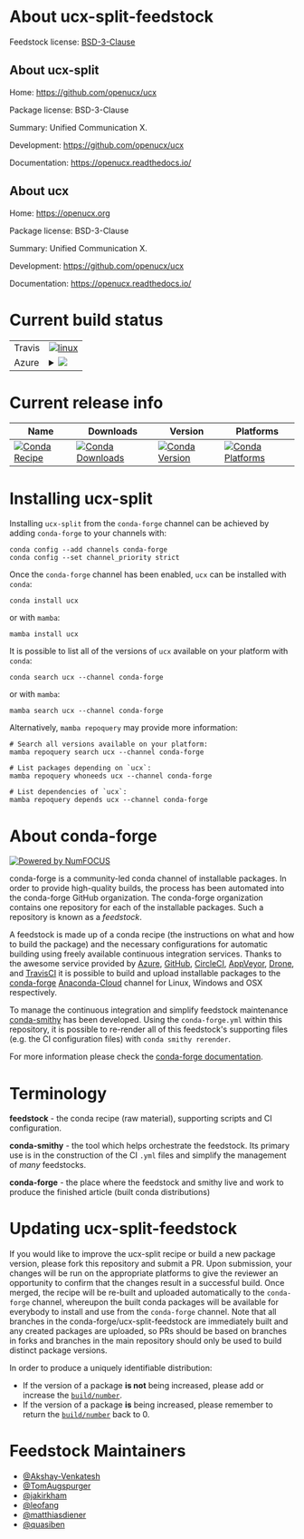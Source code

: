 About ucx-split-feedstock
=========================

Feedstock license: [BSD-3-Clause](https://github.com/conda-forge/ucx-split-feedstock/blob/main/LICENSE.txt)


About ucx-split
---------------

Home: https://github.com/openucx/ucx

Package license: BSD-3-Clause

Summary: Unified Communication X.

Development: https://github.com/openucx/ucx

Documentation: https://openucx.readthedocs.io/

About ucx
---------

Home: https://openucx.org

Package license: BSD-3-Clause

Summary: Unified Communication X.

Development: https://github.com/openucx/ucx

Documentation: https://openucx.readthedocs.io/

Current build status
====================


<table><tr>
    <td>Travis</td>
    <td>
      <a href="https://app.travis-ci.com/conda-forge/ucx-split-feedstock">
        <img alt="linux" src="https://img.shields.io/travis/com/conda-forge/ucx-split-feedstock/main.svg?label=Linux">
      </a>
    </td>
  </tr>
    
  <tr>
    <td>Azure</td>
    <td>
      <details>
        <summary>
          <a href="https://dev.azure.com/conda-forge/feedstock-builds/_build/latest?definitionId=7481&branchName=main">
            <img src="https://dev.azure.com/conda-forge/feedstock-builds/_apis/build/status/ucx-split-feedstock?branchName=main">
          </a>
        </summary>
        <table>
          <thead><tr><th>Variant</th><th>Status</th></tr></thead>
          <tbody><tr>
              <td>linux_64_c_compiler_version11cdt_namecos7cuda_compilernvcccuda_compiler_version11.8cxx_compiler_version11</td>
              <td>
                <a href="https://dev.azure.com/conda-forge/feedstock-builds/_build/latest?definitionId=7481&branchName=main">
                  <img src="https://dev.azure.com/conda-forge/feedstock-builds/_apis/build/status/ucx-split-feedstock?branchName=main&jobName=linux&configuration=linux%20linux_64_c_compiler_version11cdt_namecos7cuda_compilernvcccuda_compiler_version11.8cxx_compiler_version11" alt="variant">
                </a>
              </td>
            </tr><tr>
              <td>linux_64_c_compiler_version12cdt_namecos7cuda_compilercuda-nvcccuda_compiler_version12.0cxx_compiler_version12</td>
              <td>
                <a href="https://dev.azure.com/conda-forge/feedstock-builds/_build/latest?definitionId=7481&branchName=main">
                  <img src="https://dev.azure.com/conda-forge/feedstock-builds/_apis/build/status/ucx-split-feedstock?branchName=main&jobName=linux&configuration=linux%20linux_64_c_compiler_version12cdt_namecos7cuda_compilercuda-nvcccuda_compiler_version12.0cxx_compiler_version12" alt="variant">
                </a>
              </td>
            </tr><tr>
              <td>linux_aarch64_c_compiler_version11cuda_compilernvcccuda_compiler_version11.8cxx_compiler_version11</td>
              <td>
                <a href="https://dev.azure.com/conda-forge/feedstock-builds/_build/latest?definitionId=7481&branchName=main">
                  <img src="https://dev.azure.com/conda-forge/feedstock-builds/_apis/build/status/ucx-split-feedstock?branchName=main&jobName=linux&configuration=linux%20linux_aarch64_c_compiler_version11cuda_compilernvcccuda_compiler_version11.8cxx_compiler_version11" alt="variant">
                </a>
              </td>
            </tr><tr>
              <td>linux_aarch64_c_compiler_version12cuda_compilercuda-nvcccuda_compiler_version12.0cxx_compiler_version12</td>
              <td>
                <a href="https://dev.azure.com/conda-forge/feedstock-builds/_build/latest?definitionId=7481&branchName=main">
                  <img src="https://dev.azure.com/conda-forge/feedstock-builds/_apis/build/status/ucx-split-feedstock?branchName=main&jobName=linux&configuration=linux%20linux_aarch64_c_compiler_version12cuda_compilercuda-nvcccuda_compiler_version12.0cxx_compiler_version12" alt="variant">
                </a>
              </td>
            </tr><tr>
              <td>linux_ppc64le_c_compiler_version11cuda_compilernvcccuda_compiler_version11.8cxx_compiler_version11</td>
              <td>
                <a href="https://dev.azure.com/conda-forge/feedstock-builds/_build/latest?definitionId=7481&branchName=main">
                  <img src="https://dev.azure.com/conda-forge/feedstock-builds/_apis/build/status/ucx-split-feedstock?branchName=main&jobName=linux&configuration=linux%20linux_ppc64le_c_compiler_version11cuda_compilernvcccuda_compiler_version11.8cxx_compiler_version11" alt="variant">
                </a>
              </td>
            </tr><tr>
              <td>linux_ppc64le_c_compiler_version12cuda_compilercuda-nvcccuda_compiler_version12.0cxx_compiler_version12</td>
              <td>
                <a href="https://dev.azure.com/conda-forge/feedstock-builds/_build/latest?definitionId=7481&branchName=main">
                  <img src="https://dev.azure.com/conda-forge/feedstock-builds/_apis/build/status/ucx-split-feedstock?branchName=main&jobName=linux&configuration=linux%20linux_ppc64le_c_compiler_version12cuda_compilercuda-nvcccuda_compiler_version12.0cxx_compiler_version12" alt="variant">
                </a>
              </td>
            </tr>
          </tbody>
        </table>
      </details>
    </td>
  </tr>
</table>

Current release info
====================

| Name | Downloads | Version | Platforms |
| --- | --- | --- | --- |
| [![Conda Recipe](https://img.shields.io/badge/recipe-ucx-green.svg)](https://anaconda.org/conda-forge/ucx) | [![Conda Downloads](https://img.shields.io/conda/dn/conda-forge/ucx.svg)](https://anaconda.org/conda-forge/ucx) | [![Conda Version](https://img.shields.io/conda/vn/conda-forge/ucx.svg)](https://anaconda.org/conda-forge/ucx) | [![Conda Platforms](https://img.shields.io/conda/pn/conda-forge/ucx.svg)](https://anaconda.org/conda-forge/ucx) |

Installing ucx-split
====================

Installing `ucx-split` from the `conda-forge` channel can be achieved by adding `conda-forge` to your channels with:

```
conda config --add channels conda-forge
conda config --set channel_priority strict
```

Once the `conda-forge` channel has been enabled, `ucx` can be installed with `conda`:

```
conda install ucx
```

or with `mamba`:

```
mamba install ucx
```

It is possible to list all of the versions of `ucx` available on your platform with `conda`:

```
conda search ucx --channel conda-forge
```

or with `mamba`:

```
mamba search ucx --channel conda-forge
```

Alternatively, `mamba repoquery` may provide more information:

```
# Search all versions available on your platform:
mamba repoquery search ucx --channel conda-forge

# List packages depending on `ucx`:
mamba repoquery whoneeds ucx --channel conda-forge

# List dependencies of `ucx`:
mamba repoquery depends ucx --channel conda-forge
```


About conda-forge
=================

[![Powered by
NumFOCUS](https://img.shields.io/badge/powered%20by-NumFOCUS-orange.svg?style=flat&colorA=E1523D&colorB=007D8A)](https://numfocus.org)

conda-forge is a community-led conda channel of installable packages.
In order to provide high-quality builds, the process has been automated into the
conda-forge GitHub organization. The conda-forge organization contains one repository
for each of the installable packages. Such a repository is known as a *feedstock*.

A feedstock is made up of a conda recipe (the instructions on what and how to build
the package) and the necessary configurations for automatic building using freely
available continuous integration services. Thanks to the awesome service provided by
[Azure](https://azure.microsoft.com/en-us/services/devops/), [GitHub](https://github.com/),
[CircleCI](https://circleci.com/), [AppVeyor](https://www.appveyor.com/),
[Drone](https://cloud.drone.io/welcome), and [TravisCI](https://travis-ci.com/)
it is possible to build and upload installable packages to the
[conda-forge](https://anaconda.org/conda-forge) [Anaconda-Cloud](https://anaconda.org/)
channel for Linux, Windows and OSX respectively.

To manage the continuous integration and simplify feedstock maintenance
[conda-smithy](https://github.com/conda-forge/conda-smithy) has been developed.
Using the ``conda-forge.yml`` within this repository, it is possible to re-render all of
this feedstock's supporting files (e.g. the CI configuration files) with ``conda smithy rerender``.

For more information please check the [conda-forge documentation](https://conda-forge.org/docs/).

Terminology
===========

**feedstock** - the conda recipe (raw material), supporting scripts and CI configuration.

**conda-smithy** - the tool which helps orchestrate the feedstock.
                   Its primary use is in the construction of the CI ``.yml`` files
                   and simplify the management of *many* feedstocks.

**conda-forge** - the place where the feedstock and smithy live and work to
                  produce the finished article (built conda distributions)


Updating ucx-split-feedstock
============================

If you would like to improve the ucx-split recipe or build a new
package version, please fork this repository and submit a PR. Upon submission,
your changes will be run on the appropriate platforms to give the reviewer an
opportunity to confirm that the changes result in a successful build. Once
merged, the recipe will be re-built and uploaded automatically to the
`conda-forge` channel, whereupon the built conda packages will be available for
everybody to install and use from the `conda-forge` channel.
Note that all branches in the conda-forge/ucx-split-feedstock are
immediately built and any created packages are uploaded, so PRs should be based
on branches in forks and branches in the main repository should only be used to
build distinct package versions.

In order to produce a uniquely identifiable distribution:
 * If the version of a package **is not** being increased, please add or increase
   the [``build/number``](https://docs.conda.io/projects/conda-build/en/latest/resources/define-metadata.html#build-number-and-string).
 * If the version of a package **is** being increased, please remember to return
   the [``build/number``](https://docs.conda.io/projects/conda-build/en/latest/resources/define-metadata.html#build-number-and-string)
   back to 0.

Feedstock Maintainers
=====================

* [@Akshay-Venkatesh](https://github.com/Akshay-Venkatesh/)
* [@TomAugspurger](https://github.com/TomAugspurger/)
* [@jakirkham](https://github.com/jakirkham/)
* [@leofang](https://github.com/leofang/)
* [@matthiasdiener](https://github.com/matthiasdiener/)
* [@quasiben](https://github.com/quasiben/)


